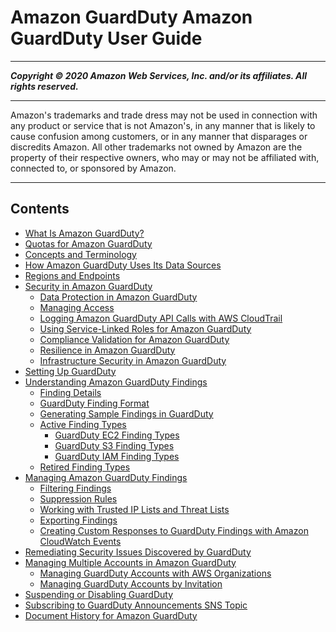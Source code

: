 # Amazon GuardDuty Amazon GuardDuty User Guide

-----
*****Copyright &copy; 2020 Amazon Web Services, Inc. and/or its affiliates. All rights reserved.*****

-----
Amazon's trademarks and trade dress may not be used in 
     connection with any product or service that is not Amazon's, 
     in any manner that is likely to cause confusion among customers, 
     or in any manner that disparages or discredits Amazon. All other 
     trademarks not owned by Amazon are the property of their respective
     owners, who may or may not be affiliated with, connected to, or 
     sponsored by Amazon.

-----
## Contents
+ [What Is Amazon GuardDuty?](what-is-guardduty.md)
+ [Quotas for Amazon GuardDuty](guardduty_limits.md)
+ [Concepts and Terminology](guardduty_concepts.md)
+ [How Amazon GuardDuty Uses Its Data Sources](guardduty_data-sources.md)
+ [Regions and Endpoints](guardduty_regions.md)
+ [Security in Amazon GuardDuty](security.md)
   + [Data Protection in Amazon GuardDuty](data-protection.md)
   + [Managing Access](guardduty_managing_access.md)
   + [Logging Amazon GuardDuty API Calls with AWS CloudTrail](logging-using-cloudtrail.md)
   + [Using Service-Linked Roles for Amazon GuardDuty](using-service-linked-roles.md)
   + [Compliance Validation for Amazon GuardDuty](compliance-validation.md)
   + [Resilience in Amazon GuardDuty](disaster-recovery-resiliency.md)
   + [Infrastructure Security in Amazon GuardDuty](infrastructure-security.md)
+ [Setting Up GuardDuty](guardduty_settingup.md)
+ [Understanding Amazon GuardDuty Findings](guardduty_findings.md)
   + [Finding Details](guardduty_findings-summary.md)
   + [GuardDuty Finding Format](guardduty_finding-format.md)
   + [Generating Sample Findings in GuardDuty](sample_findings.md)
   + [Active Finding Types](guardduty_finding-types-active.md)
      + [GuardDuty EC2 Finding Types](guardduty_finding-types-ec2.md)
      + [GuardDuty S3 Finding Types](guardduty_finding-types-s3.md)
      + [GuardDuty IAM Finding Types](guardduty_finding-types-iam.md)
   + [Retired Finding Types](guardduty_finding-types-retired.md)
+ [Managing Amazon GuardDuty Findings](findings_management.md)
   + [Filtering Findings](guardduty_filter-findings.md)
   + [Suppression Rules](suppression_rule.md)
   + [Working with Trusted IP Lists and Threat Lists](guardduty_upload_lists.md)
   + [Exporting Findings](guardduty_exportfindings.md)
   + [Creating Custom Responses to GuardDuty Findings with Amazon CloudWatch Events](guardduty_findings_cloudwatch.md)
+ [Remediating Security Issues Discovered by GuardDuty](guardduty_remediate.md)
+ [Managing Multiple Accounts in Amazon GuardDuty](guardduty_accounts.md)
   + [Managing GuardDuty Accounts with AWS Organizations](guardduty_organizations.md)
   + [Managing GuardDuty Accounts by Invitation](guardduty_invitations.md)
+ [Suspending or Disabling GuardDuty](guardduty_suspend-disable.md)
+ [Subscribing to GuardDuty Announcements SNS Topic](guardduty_sns.md)
+ [Document History for Amazon GuardDuty](doc-history.md)